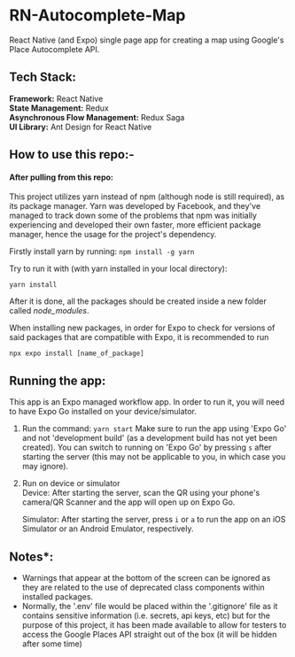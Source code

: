 # RN-Autocomplete-Map

React Native (and Expo) single page app for creating a map using Google's Place Autocomplete API.

## Tech Stack:

**Framework:** React Native  
**State Management:** Redux  
**Asynchronous Flow Management:** Redux Saga  
**UI Library:** Ant Design for React Native  

## How to use this repo:-

#### After pulling from this repo:

This project utilizes yarn instead of npm (although node is still required), as its package manager. Yarn was developed by Facebook, and they've managed to track down some of the problems that npm was initially experiencing and developed their own faster, more efficient package manager, hence the usage for the project's dependency.

Firstly install yarn by running: `npm install -g yarn`

Try to run it with (with yarn installed in your local directory):

`yarn install`

After it is done, all the packages should be created inside a new folder called _node_modules_.

When installing new packages, in order for Expo to check for versions of said packages that are compatible with Expo, it is recommended to run

`npx expo install [name_of_package]`

## Running the app:

This app is an Expo managed workflow app. In order to run it, you will need to have Expo Go installed on your device/simulator.

1. Run the command: `yarn start`
   Make sure to run the app using 'Expo Go' and not 'development build' (as a development build has not yet been created). You can switch to running on 'Expo Go' by pressing `s` after starting the server (this may not be applicable to you, in which case you may ignore).

3. Run on device or simulator  
   Device: After starting the server, scan the QR using your phone's camera/QR Scanner and the app will open up on Expo Go.  

   Simulator: After starting the server, press `i` or `a` to run the app on an iOS Simulator or an Android Emulator, respectively.

## Notes\*:

- Warnings that appear at the bottom of the screen can be ignored as they are related to the use of deprecated class components within installed packages.
- Normally, the '.env' file would be placed within the '.gitignore' file as it contains sensitive information (i.e. secrets, api keys, etc) but for the purpose of this project, it has been made available to allow for testers to access the Google Places API straight out of the box (it will be hidden after some time)
